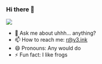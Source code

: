 ### Hi there 👋

![](https://github-readme-stats.vercel.app/api?username=runkaiz&show_icons=true&theme=radical)

- 💬 Ask me about uhhh... anything?
- 📫 How to reach me: r@y3.ink
- 😄 Pronouns: Any would do
- ⚡ Fun fact: I like frogs

<!--
**runkaiz/runkaiz** is a ✨ _special_ ✨ repository because its `README.md` (this file) appears on your GitHub profile.

Here are some ideas to get you started:

- 🔭 I’m currently working on ...
- 🌱 I’m currently learning ...
- 👯 I’m looking to collaborate on ...
- 🤔 I’m looking for help with ...
- 💬 Ask me about ...
- 📫 How to reach me: 
- 😄 Pronouns: Any
- ⚡ Fun fact: I like frogs
-->
